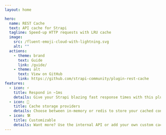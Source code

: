 ```yaml
---
layout: home

hero:
  name: REST Cache
  text: API cache for Strapi
  tagline: Speed-up HTTP requests with LRU cache
  image:
    src: /fluent-emoji-cloud-with-lightning.svg
    alt: ""
  actions:
    - theme: brand
      text: Guide
      link: /guide/
    - theme: alt
      text: View on GitHub
      link: https://github.com/strapi-community/plugin-rest-cache
features:
  - icon: ⚡
    title: Respond in ~1ms
    details: Give your Strapi blazing fast response times with this plugin.
  - icon: 🔀
    title: Cache storage providers
    details: Choose between in-memory or redis to store your cached content.
  - icon: 🛠️
    title: Customizable
    details: Want more? Use the internal API or add your own custom cache storage engine.
---
```

